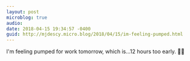```yaml
---
layout: post
microblog: true
audio: 
date: 2018-04-15 19:34:57 -0400
guid: http://mjdescy.micro.blog/2018/04/15/im-feeling-pumped.html
---
```

I'm feeling pumped for work tomorrow, which is…12 hours too early. 🤷‍♂️
